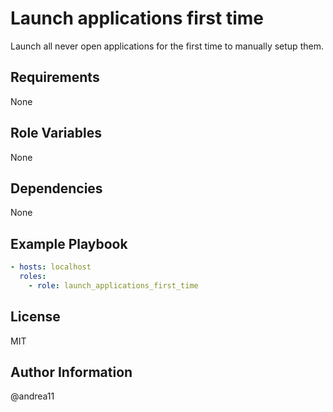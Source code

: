 # Launch applications first time

Launch all never open applications for the first time to manually setup them.

## Requirements

None

## Role Variables

None

## Dependencies

None

## Example Playbook

```yaml
- hosts: localhost
  roles:
    - role: launch_applications_first_time
```

## License

MIT

## Author Information

@andrea11

